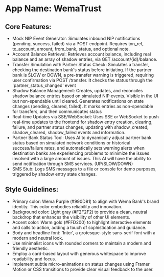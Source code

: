 # **App Name**: WemaTrust

## Core Features:

- Mock NIP Event Generator: Simulates inbound NIP notifications (pending, success, failed) via a POST endpoint. Requires txn_ref, to_account, amount, from_bank, status, and optional note.
- Account Balance Retrieval: Retrieves account balance, including real balance and an array of shadow entries, via GET /account/{id}/balance.
- Transfer Simulation with Partner Status Check: Simulates a transfer, checking the destination bank's status before initiating.  If the partner bank is SLOW or DOWN, a pre-transfer warning is triggered, requiring user confirmation via POST /transfer. It checks the status through the 'partner_status_changed' event
- Shadow Balance Management: Creates, updates, and reconciles shadow balance entries based on simulated NIP events. Visible in the UI but non-spendable until cleared. Generates notifications on state changes (pending, cleared, failed). It marks entries as non-spendable for transfers, and then communicates status
- Real-time Updates via SSE/WebSocket: Uses SSE or WebSocket to push real-time updates to the frontend for shadow entry creation, clearing, failure, and partner status changes, updating with shadow_created, shadow_cleared, shadow_failed events and information.
- Partner Bank Status Tool: Uses AI to dynamically adjust partner bank status based on simulated network conditions or historical success/failure rates, and automatically sets warning alerts when destination banks are experiencing problems to minimize the issues involved with a large amount of issues. This AI will have the ability to send notification through SMS services. (UP/SLOW/DOWN)
- SMS Stub: Logs SMS messages to a file or console for demo purposes, triggered by shadow entry state changes.

## Style Guidelines:

- Primary color: Wema Purple (#990D81) to align with Wema Bank's brand identity. This color embodies reliability and innovation.
- Background color: Light gray (#F2F2F2) to provide a clean, neutral backdrop that enhances the visibility of other UI elements.
- Accent color: Warm gold (#FFD200) to highlight interactive elements and calls to action, adding a touch of sophistication and guidance.
- Body and headline font: 'Inter', a grotesque-style sans-serif font with a modern and neutral look.
- Use minimalist icons with rounded corners to maintain a modern and friendly aesthetic.
- Employ a card-based layout with generous whitespace to improve readability and focus.
- Implement subtle micro-animations on status changes using Framer Motion or CSS transitions to provide clear visual feedback to the user.